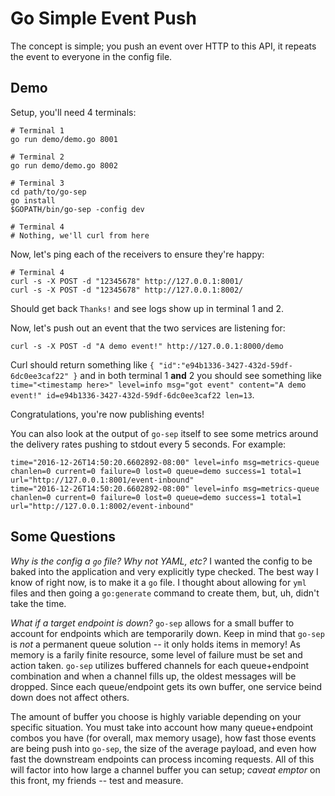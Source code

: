 # Go Simple Event Push

The concept is simple; you push an event over HTTP to this API, it repeats the event to everyone in the config file.

## Demo

Setup, you'll need 4 terminals:

```
# Terminal 1
go run demo/demo.go 8001

# Terminal 2
go run demo/demo.go 8002

# Terminal 3
cd path/to/go-sep
go install
$GOPATH/bin/go-sep -config dev

# Terminal 4
# Nothing, we'll curl from here
```

Now, let's ping each of the receivers to ensure they're happy:

```
# Terminal 4
curl -s -X POST -d "12345678" http://127.0.0.1:8001/
curl -s -X POST -d "12345678" http://127.0.0.1:8002/
```

Should get back `Thanks!` and see logs show up in terminal 1 and 2.

Now, let's push out an event that the two services are listening for:

```
curl -s -X POST -d "A demo event!" http://127.0.0.1:8000/demo
```

Curl should return something like `{ "id":"e94b1336-3427-432d-59df-6dc0ee3caf22" }` and in both terminal 1 **and** 2 you should see something like `time="<timestamp here>" level=info msg="got event" content="A demo event!" id=e94b1336-3427-432d-59df-6dc0ee3caf22 len=13`.

Congratulations, you're now publishing events!

You can also look at the output of `go-sep` itself to see some metrics around the delivery rates pushing to stdout every 5 seconds. For example:

```
time="2016-12-26T14:50:20.6602892-08:00" level=info msg=metrics-queue chanlen=0 current=0 failure=0 lost=0 queue=demo success=1 total=1 url="http://127.0.0.1:8001/event-inbound"
time="2016-12-26T14:50:20.6602892-08:00" level=info msg=metrics-queue chanlen=0 current=0 failure=0 lost=0 queue=demo success=1 total=1 url="http://127.0.0.1:8002/event-inbound"
```

## Some Questions

*Why is the config a `go` file? Why not YAML, etc?*
I wanted the config to be baked into the application and very explicitly type checked. The best way I know of right now, is to make it a `go` file. I thought about allowing for `yml` files and then going a `go:generate` command to create them, but, uh, didn't take the time.

*What if a target endpoint is down?*
`go-sep` allows for a small buffer to account for endpoints which are temporarily down. Keep in mind that `go-sep` is _not_ a permanent queue solution -- it only holds items in memory! As memory is a farily finite resource, some level of failure must be set and action taken. `go-sep` utilizes buffered channels for each queue+endpoint combination and when a channel fills up, the oldest messages will be dropped. Since each queue/endpoint gets its own buffer, one service beind down does not affect others.

The amount of buffer you choose is highly variable depending on your specific situation. You must take into account how many queue+endpoint combos you have (for overall, max memory usage), how fast those events are being push into `go-sep`, the size of the average payload, and even how fast the downstream endpoints can process incoming requests. All of this will factor into how large a channel buffer you can setup; _caveat emptor_ on this front, my friends -- test and measure.
